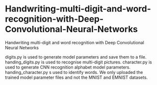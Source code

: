 # Handwriting-multi-digit-and-word-recognition-with-Deep-Convolutional-Neural-Networks
Handwriting multi-digit and word recognition with Deep Convolutional Neural Networks

digits.py is used to generate model parameters and save them to a file.
handing_digits.py is used to recognise multi-digit pictures.
character.py is used to generate CNN recognition alphabet model parameters.
handing_character.py s used to identify words.
We only uploaded the trained model parameter files and not the MNIST and EMNIST datasets.

